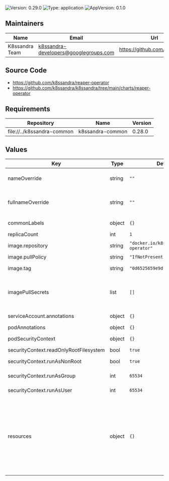 

![Version: 0.29.0](https://img.shields.io/badge/Version-0.29.0-informational?style=flat-square) ![Type: application](https://img.shields.io/badge/Type-application-informational?style=flat-square) ![AppVersion: 0.1.0](https://img.shields.io/badge/AppVersion-0.1.0-informational?style=flat-square)

## Maintainers

| Name | Email | Url |
| ---- | ------ | --- |
| K8ssandra Team | k8ssandra-developers@googlegroups.com | https://github.com/k8ssandra |

## Source Code

* <https://github.com/k8ssandra/reaper-operator>
* <https://github.com/k8ssandra/k8ssandra/tree/main/charts/reaper-operator>

## Requirements

| Repository | Name | Version |
|------------|------|---------|
| file://../k8ssandra-common | k8ssandra-common | 0.28.0 |

## Values

| Key | Type | Default | Description |
|-----|------|---------|-------------|
| nameOverride | string | `""` | Replaces the chart name which is used in the metadata.name of objects created by this chart. |
| fullnameOverride | string | `""` | Replaces the value used for metadata.name in objects created by this chart. The default value has the form releaseName-chartName. |
| commonLabels | object | `{}` | Labels to be added to all deployed resources |
| replicaCount | int | `1` | Sets the number of reaper-operator pods. |
| image.repository | string | `"docker.io/k8ssandra/reaper-operator"` | Container repository where the reaper-operator resides |
| image.pullPolicy | string | `"IfNotPresent"` | Pull policy for the operator container |
| image.tag | string | `"0d6525659e9d"` | Tag of the reaper-operator image to pull from image.repository |
| imagePullSecrets | list | `[]` | References to secrets to use when pulling images. ref: https://kubernetes.io/docs/tasks/configure-pod-container/pull-image-private-registry/ |
| serviceAccount.annotations | object | `{}` | Annotations for the reaper-operator service account. |
| podAnnotations | object | `{}` | Annotations for the reaper-operator pod. |
| podSecurityContext | object | `{}` | PodSecurityContext for the reaper-operator pod. |
| securityContext.readOnlyRootFilesystem | bool | `true` | Mark root filesystem as read only |
| securityContext.runAsNonRoot | bool | `true` | Run reaper-operator container as non-root user |
| securityContext.runAsGroup | int | `65534` | Group for the user running the reaper-operator container / process |
| securityContext.runAsUser | int | `65534` | User for running the reaper-operator container / process |
| resources | object | `{}` | Resources requests and limits for the cass-operator pod. We usually recommend not to specify default resources and to leave this as a conscious choice for the user. This also increases chances charts run on environments with little resources, such as Minikube. If you do want to specify resources, uncomment the following lines, adjust them as necessary, and remove the curly braces after 'resources:'. limits: cpu: 100m memory: 128Mi requests: cpu: 100m memory: 128Mi |

